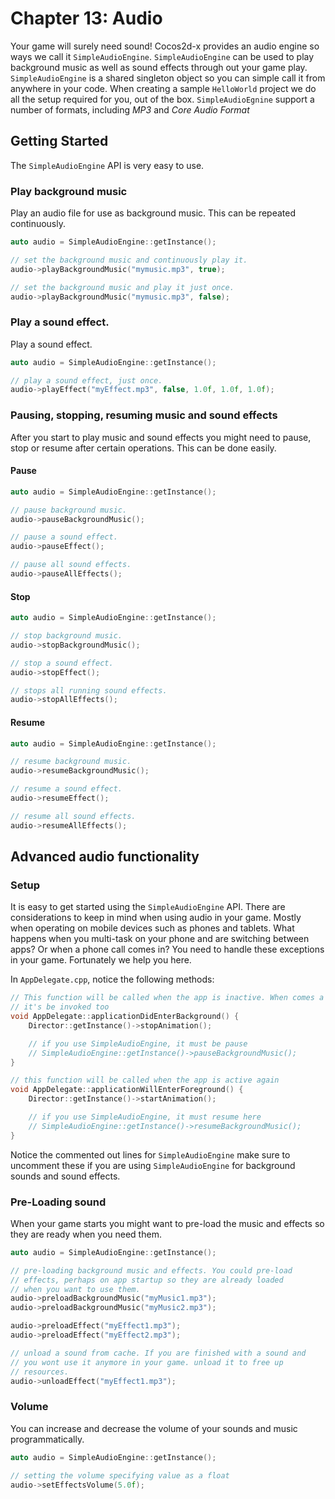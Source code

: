 # Chapter 13: Audio

Your game will surely need sound! Cocos2d-x provides an audio engine so ways we
call it `SimpleAudioEngine`. `SimpleAudioEngine` can be used to play background
music as well as sound effects through out your game play. `SimpleAudioEngine` is
a shared singleton object so you can simple call it from anywhere in your code.
When creating a sample `HelloWorld` project we do all the setup required for you,
out of the box. `SimpleAudioEgnine` support a number of formats, including *MP3*
and *Core Audio Format*


## Getting Started
The `SimpleAudioEngine` API is very easy to use.

### Play background music
Play an audio file for use as background music. This can be repeated
continuously.
```cpp
auto audio = SimpleAudioEngine::getInstance();

// set the background music and continuously play it.
audio->playBackgroundMusic("mymusic.mp3", true);

// set the background music and play it just once.
audio->playBackgroundMusic("mymusic.mp3", false);
```

### Play a sound effect.
Play a sound effect.
```cpp
auto audio = SimpleAudioEngine::getInstance();

// play a sound effect, just once.
audio->playEffect("myEffect.mp3", false, 1.0f, 1.0f, 1.0f);
```

### Pausing, stopping, resuming music and sound effects
After you start to play music and sound effects you might need to pause,
stop or resume after certain operations. This can be done easily.

#### Pause
```cpp
auto audio = SimpleAudioEngine::getInstance();

// pause background music.
audio->pauseBackgroundMusic();

// pause a sound effect.
audio->pauseEffect();

// pause all sound effects.
audio->pauseAllEffects();
```
#### Stop
```cpp
auto audio = SimpleAudioEngine::getInstance();

// stop background music.
audio->stopBackgroundMusic();

// stop a sound effect.
audio->stopEffect();

// stops all running sound effects.
audio->stopAllEffects();
```
#### Resume
```cpp
auto audio = SimpleAudioEngine::getInstance();

// resume background music.
audio->resumeBackgroundMusic();

// resume a sound effect.
audio->resumeEffect();

// resume all sound effects.
audio->resumeAllEffects();
```

## Advanced audio functionality

### Setup
It is easy to get started using the `SimpleAudioEngine` API. There are
considerations to keep in mind when using audio in your game. Mostly
when operating on mobile devices such as phones and tablets. What happens when
you multi-task on your phone and are switching between apps? Or when a phone
call comes in? You need to handle these exceptions in your game. Fortunately we
help you here.

In `AppDelegate.cpp`, notice the following methods:
```cpp
// This function will be called when the app is inactive. When comes a phone call,
// it's be invoked too
void AppDelegate::applicationDidEnterBackground() {
    Director::getInstance()->stopAnimation();

    // if you use SimpleAudioEngine, it must be pause
    // SimpleAudioEngine::getInstance()->pauseBackgroundMusic();
}

// this function will be called when the app is active again
void AppDelegate::applicationWillEnterForeground() {
    Director::getInstance()->startAnimation();

    // if you use SimpleAudioEngine, it must resume here
    // SimpleAudioEngine::getInstance()->resumeBackgroundMusic();
}
```

Notice the commented out lines for `SimpleAudioEngine` make sure to
uncomment these if you are using `SimpleAudioEngine` for background sounds
and sound effects.

### Pre-Loading sound
When your game starts you might want to pre-load the music and effects so they
are ready when you need them.
```cpp
auto audio = SimpleAudioEngine::getInstance();

// pre-loading background music and effects. You could pre-load
// effects, perhaps on app startup so they are already loaded
// when you want to use them.
audio->preloadBackgroundMusic("myMusic1.mp3");
audio->preloadBackgroundMusic("myMusic2.mp3");

audio->preloadEffect("myEffect1.mp3");
audio->preloadEffect("myEffect2.mp3");

// unload a sound from cache. If you are finished with a sound and
// you wont use it anymore in your game. unload it to free up
// resources.
audio->unloadEffect("myEffect1.mp3");
```

### Volume
You can increase and decrease the volume of your sounds and music programmatically.
```cpp
auto audio = SimpleAudioEngine::getInstance();

// setting the volume specifying value as a float
audio->setEffectsVolume(5.0f);
```
